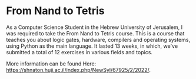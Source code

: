 # From Nand to Tetris
As a Computer Science Student in the Hebrew University of Jerusalem, I was required to take the From Nand to Tetris course.
This is a course that teaches you about logic gates, hardware, compilers and operating systems, using Python as the main language.
It lasted 13 weeks, in which, we've submitted a total of 12 exercises in various fields and topics.

More information can be found Here: https://shnaton.huji.ac.il/index.php/NewSyl/67925/2/2022/.

